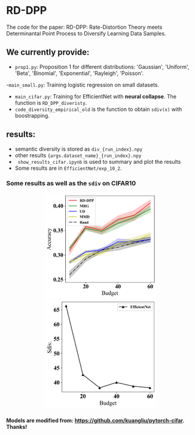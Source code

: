 # RD-DPP
The code for the paper: RD-DPP: Rate-Distortion Theory meets Determinantal Point Process to Diversify Learning Data Samples.

## We currently provide:
- ```prop1.py```: Proposition 1 for different distributions:
'Gaussian', 'Uniform', 'Beta', 'Binomial', 'Exponential', 'Rayleigh', 'Poisson'.

-```main_small.py```: Training logistic regression on small datasets.

- ```main_cifar.py```: Training for EfficientNet with **neural collapse**. The function is ```RD_DPP_diveristy```.
- ```code_diversity_empirical_old``` is the function to obtain ```sdiv(x)``` with boostrapping.

## results:
- semantic diversity is stored as  ```div_{run_index}.npy```
- other results ```{args.dataset_name}_{run_index}.npy```
- ``` show_results_cifar.ipynb``` is used to summary and plot the results
- Some results are in ```EfficientNet/exp_10_2```.

### Some results as well as the ```sdiv``` on CIFAR10

<div align="center">
	<img src="https://github.com/XiwenChen-Clemson/RD-DPP/blob/main/EfficientNet_CIFAR10_10.png" alt="Editor" width="300">
</div>
<div align="center">
	<img src="https://github.com/XiwenChen-Clemson/RD-DPP/blob/main/div_EfficientNet.png" alt="Editor" width="300">
</div>




#### Models are modified from: https://github.com/kuangliu/pytorch-cifar. Thanks!



